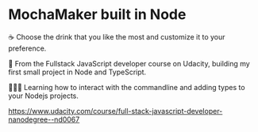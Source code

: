 # MochaMaker built in Node

☕️ Choose the drink that you like the most and customize it to your preference. 

📝 From the Fullstack JavaScript developer course on Udacity, building my first small project in Node and TypeScript. 

👩🏼‍💻 Learning how to interact with the commandline and adding types to your Nodejs projects. 

https://www.udacity.com/course/full-stack-javascript-developer-nanodegree--nd0067

